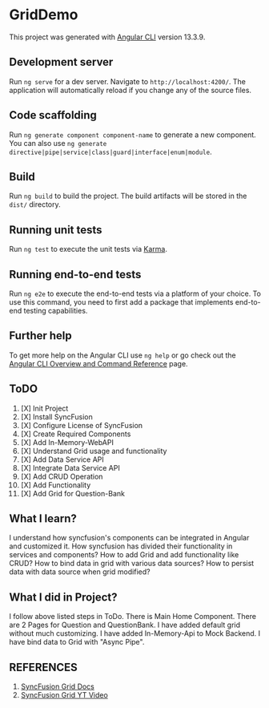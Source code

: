 # GridDemo

This project was generated with [Angular CLI](https://github.com/angular/angular-cli) version 13.3.9.

## Development server

Run `ng serve` for a dev server. Navigate to `http://localhost:4200/`. The application will automatically reload if you change any of the source files.

## Code scaffolding

Run `ng generate component component-name` to generate a new component. You can also use `ng generate directive|pipe|service|class|guard|interface|enum|module`.

## Build

Run `ng build` to build the project. The build artifacts will be stored in the `dist/` directory.

## Running unit tests

Run `ng test` to execute the unit tests via [Karma](https://karma-runner.github.io).

## Running end-to-end tests

Run `ng e2e` to execute the end-to-end tests via a platform of your choice. To use this command, you need to first add a package that implements end-to-end testing capabilities.

## Further help

To get more help on the Angular CLI use `ng help` or go check out the [Angular CLI Overview and Command Reference](https://angular.io/cli) page.

## ToDO

1. [X] Init Project
2. [X] Install SyncFusion
3. [X] Configure License of SyncFusion
4. [X] Create Required Components
5. [X] Add In-Memory-WebAPI
6. [X] Understand Grid usage and functionality
7. [X] Add Data Service API
8. [X] Integrate Data Service API
9. [X] Add CRUD Operation
10. [X] Add Functionality
11. [X] Add Grid for Question-Bank


## What I learn?

  I understand how syncfusion's components can be integrated in Angular and customized it.
  How syncfusion has divided their functionality in services and components?
  How to add Grid and add functionality like CRUD?
  How to bind data in grid with various data sources?
  How to persist data with data source when grid modified?
  

## What I did in Project?

  I follow above listed steps in ToDo.
  There is Main Home Component.
  There are 2 Pages for Question and QuestionBank.
  I have added default grid without much customizing.
  I have added In-Memory-Api to Mock Backend.
  I have bind data to Grid with "Async Pipe".

## REFERENCES

1. [SyncFusion Grid Docs](https://ej2.syncfusion.com/angular/documentation/grid/getting-started/)
2. [SyncFusion Grid YT Video](https://www.youtube.com/watch?v=D4P3mwziISE)

